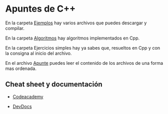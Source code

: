 # Apuntes de C++

En la carpeta [Ejemplos](./Ejemplos) hay varios archivos que puedes descargar y compilar.

En la carpeta [Algoritmos](./Algoritmos) hay algoritmos implementados en Cpp.

En la carpeta Ejercicios simples hay ya sabes que, resueltos en Cpp y con la consigna al inicio del archivo.

En el archivo [Apunte](./Apunte.md) puedes leer el contenido de los archivos de una forma mas ordenada.

## Cheat sheet y documentación

* [Codeacademy](https://www.codecademy.com/resources/cheatsheets/language/c-plus-plus)

* [DevDocs](https://devdocs.io/cpp/)
